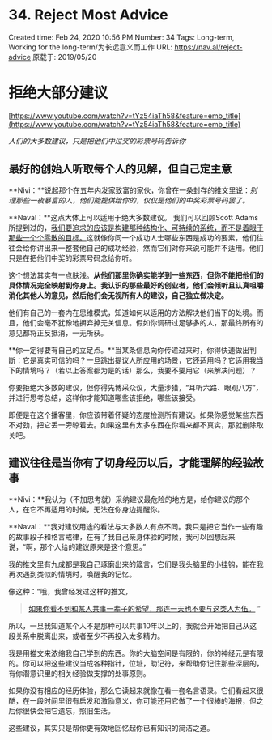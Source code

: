 # 34. Reject Most Advice

Created time: Feb 24, 2020 10:56 PM
Number: 34
Tags: Long-term, Working for the long-term/为长远意义而工作
URL: https://nav.al/reject-advice
原载于: 2019/05/20

# **拒绝大部分建议**

[https://www.youtube.com/watch?v=tYz54iaTh58&feature=emb_title](https://www.youtube.com/watch?v=tYz54iaTh58&feature=emb_title)

*人们的大多数建议，只是把他们中过奖的彩票号码告诉你*

## **最好的创始人听取每个人的见解，但自己定主意**

**Nivi：**说起那个在五年内发家致富的家伙，你曾在一条封存的推文里说：*别理那些一夜暴富的人，他们能提供给你的，仅仅是他们的中奖彩票号码罢了。*

**Naval：**这点大体上可以适用于绝大多数建议。 我们可以回顾Scott Adams所提到过的，[我们要追求的应该是构建那种结构化、可持续的系统，而不是着眼于那些一个个零散的目标。](https://blog.dilbert.com/2013/11/18/goals-vs-systems/)这就像你问一个成功人士哪些东西是成功的要素，他们往往会给你讲出来一整套他自己的成功经验，然而它们对你来说可能并不适用。他们只是在把他们中奖的彩票号码念给你听。

这个想法其实有一点肤浅。**从他们那里你确实能学到一些东西，但你不能把他们的具体情况完全映射到你身上。**我认识的**那些最好的创业者，他们会倾听且认真咀嚼消化其他人的意见，然后他们会无视所有人的建议，自己独立做决定。**

他们有自己的一套内在思维模式，知道如何以适用的方法解决他们当下的处境。而且，他们会毫不犹豫地摒弃掉无关信息。假如你调研过足够多的人，那最终所有的意见都将正反抵消，一无所获。

**你一定得要有自己的立足点。**当某条信息向你传递过来时，你得快速做出判断：它是真实可信的吗？一旦跳出提议人所应用的场景，它还适用吗？它适用我当下的情境吗？（若以上答案都为是的话）那么，我要不要用它（来解决问题）？

你要拒绝大多数的建议，但你得先博采众议，大量涉猎，“耳听六路、眼观八方”，并进行思考总结，这样你才能知道哪些该拒绝，哪些该接受。

即便是在这个播客里，你应该带着怀疑的态度检测所有建议。如果你感觉某些东西不对劲，把它丢一旁晾着去。如果这里有太多东西在你看来都不真实，那就删除取关吧。

## **建议往往是当你有了切身经历以后，才能理解的经验故事**

**Nivi：**我认为（不加思考就）采纳建议最危险的地方是，给你建议的那个人，在它不再适用的时候，无法在你身边提醒你。

**Naval：**我对建议用途的看法与大多数人有点不同。我只是把它当作一些有趣的故事段子和格言戒律，在有了我自己亲身体验的时候，我可以回想起来说，“啊，那个人给的建议原来是这个意思。”

我的推文里有九成都是我自己琢磨出来的箴言，它们是我头脑里的小挂钩，能在我再次遇到类似的情境时，唤醒我的记忆。

像这种：“哦，我曾经发过这样的推文，

> [如果你看不到和某人共事一辈子的希望，那连一天也不要与这类人为伍。](https://twitter.com/naval/status/511715728899473408?lang=en) ”

所以，一旦我知道某个人不是那种可以共事10年以上的，我就会开始把自己从这段关系中脱离出来，或者至少不再投入太多精力。

我是用推文来浓缩我自己学到的东西。你的大脑空间是有限的，你的神经元是有限的。你可以把这些建议当成各种指针，位址，助记符，来帮助你记住那些深层的，有你潜意识里的相关经验做支撑的处事原则。

如果你没有相应的经历体验，那么它读起来就像在看一套名言语录。它们看起来很酷，在一段时间里很有启发和激励意义，你可能还用它做了一个很棒的海报，但之后你很快会把它遗忘，照旧生活。

这些建议，其实只是帮你更有效地回忆起你已有知识的简洁之道。